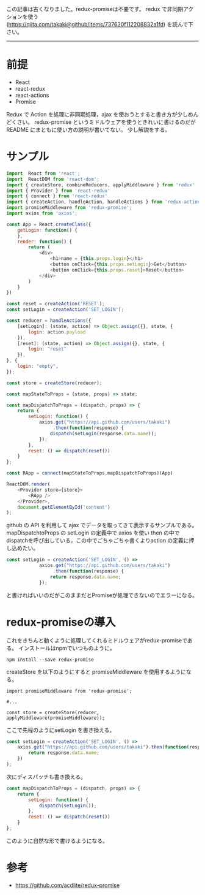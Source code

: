 この記事は古くなりました。redux-promiseは不要です。
redux で非同期アクションを使う (https://qiita.com/takaki@github/items/737630f112208832a1fd)
を読んで下さい。

---

# 前提
* React
* react-redux
* react-actions
* Promise

Redux で Action を処理に非同期処理，ajax を使おうとすると書き方が少しめんどくさい。 redux-promise というミドルウェアを使うときれいに書けるのだが README にまともに使い方の説明が書いてない。
少し解説をする。

# サンプル
```js
import  React from 'react';
import  ReactDOM from 'react-dom';
import { createStore, combineReducers, applyMiddleware } from 'redux'
import { Provider } from 'react-redux'
import { connect } from 'react-redux'
import { createAction, handleAction, handleActions } from 'redux-actions';
import promiseMiddleware from 'redux-promise';
import axios from 'axios';

const App = React.createClass({
    getLogin: function() {
    },
    render: function() {
        return (
            <div>
                <h1>name = {this.props.login}</h1>
                <button onClick={this.props.setLogin}>Get</button>
                <button onClick={this.props.reset}>Reset</button>
            </div>
        )
    }
})

const reset = createAction('RESET');
const setLogin = createAction('SET_LOGIN');

const reducer = handleActions({
    [setLogin]: (state, action) => Object.assign({}, state, {
        login: action.payload
    }),
    [reset]: (state, action) => Object.assign({}, state, {
        login: "reset"
    }),
}, {
    login: "empty",
});

const store = createStore(reducer);

const mapStateToProps = (state, props) => state;

const mapDispatchToProps = (dispatch, props) => {
    return {
        setLogin: function() {
            axios.get("https://api.github.com/users/takaki")
                 .then(function(response) {
                dispatch(setLogin(response.data.name));
            });
        },
        reset: () => dispatch(reset())
    }
};

const RApp = connect(mapStateToProps,mapDispatchToProps)(App)

ReactDOM.render(
    <Provider store={store}>
        <RApp />
    </Provider>,
    document.getElementById('content')
);
```

github の API を利用して ajax でデータを取ってきて表示するサンプルである。
mapDispatchtoProps の setLogin の定義中で axios を使い then の中でdispatchを呼び出している。この中でごちゃごちゃ書くよりaction の定義に押し込めたい。

```js
const setLogin = createAction('SET_LOGIN', () => 
            axios.get("https://api.github.com/users/takaki")
                 .then(function(response) {
                return response.data.name;
            });
```
と書ければいいのだがこのままだとPromiseが処理できないのでエラーになる。

# redux-promiseの導入
これをきちんと動くように処理してくれるミドルウェアがredux-promiseである。
インストールはnpmでいつものように。

```
npm install --save redux-promise
```

createStore を以下のようにすると promiseMiddleware を使用するようになる。

```
import promiseMiddleware from 'redux-promise';

#...

const store = createStore(reducer, applyMiddleware(promiseMiddleware));
```

ここで先程のようにsetLogin を書き換える。

```js
const setLogin = createAction('SET_LOGIN', () =>
    axios.get("https://api.github.com/users/takaki").then(function(response) {
        return response.data.name;
    })
);
```

次にディスパッチも書き換える。

```js
const mapDispatchToProps = (dispatch, props) => {
    return {
        setLogin: function() {
            dispatch(setLogin());
        },
        reset: () => dispatch(reset())
    }
};
```
このように自然な形で書けるようになる。

# 参考
* https://github.com/acdlite/redux-promise
